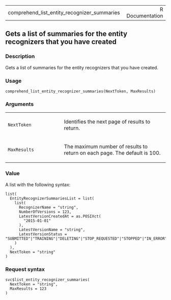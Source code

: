 <table style="width: 100%;">
<tbody>
<tr class="odd">
<td>comprehend_list_entity_recognizer_summaries</td>
<td style="text-align: right;">R Documentation</td>
</tr>
</tbody>
</table>

## Gets a list of summaries for the entity recognizers that you have created

### Description

Gets a list of summaries for the entity recognizers that you have
created.

### Usage

    comprehend_list_entity_recognizer_summaries(NextToken, MaxResults)

### Arguments

<table>
<colgroup>
<col style="width: 35%" />
<col style="width: 65%" />
</colgroup>
<tbody>
<tr class="odd">
<td><code
id="comprehend_list_entity_recognizer_summaries_:_NextToken">NextToken</code></td>
<td><p>Identifies the next page of results to return.</p></td>
</tr>
<tr class="even">
<td><code
id="comprehend_list_entity_recognizer_summaries_:_MaxResults">MaxResults</code></td>
<td><p>The maximum number of results to return on each page. The default
is 100.</p></td>
</tr>
</tbody>
</table>

### Value

A list with the following syntax:

    list(
      EntityRecognizerSummariesList = list(
        list(
          RecognizerName = "string",
          NumberOfVersions = 123,
          LatestVersionCreatedAt = as.POSIXct(
            "2015-01-01"
          ),
          LatestVersionName = "string",
          LatestVersionStatus = "SUBMITTED"|"TRAINING"|"DELETING"|"STOP_REQUESTED"|"STOPPED"|"IN_ERROR"|"TRAINED"|"TRAINED_WITH_WARNING"
        )
      ),
      NextToken = "string"
    )

### Request syntax

    svc$list_entity_recognizer_summaries(
      NextToken = "string",
      MaxResults = 123
    )
